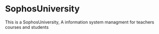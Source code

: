 # SophosUniversity
This is a SophosUniversity,  A information system managment for teachers courses and students
